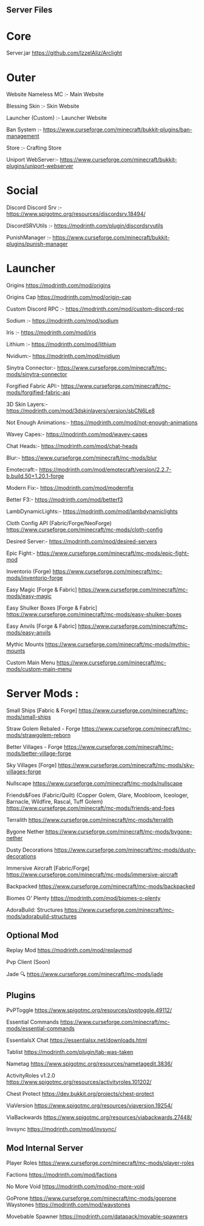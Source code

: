## Server Files

# Core
Server.jar
https://github.com/IzzelAliz/Arclight

# Outer
Website
Nameless MC :- Main Website

Blessing Skin :- Skin Website

Launcher (Custom) :- Launcher Website 

Ban System :- https://www.curseforge.com/minecraft/bukkit-plugins/ban-management

Store :- Crafting Store

Uniport WebServer:- https://www.curseforge.com/minecraft/bukkit-plugins/uniport-webserver


# Social
Discord
Discord Srv :- https://www.spigotmc.org/resources/discordsrv.18494/

DiscordSRVUtils :- https://modrinth.com/plugin/discordsrvutils

PunishManager :-  https://www.curseforge.com/minecraft/bukkit-plugins/punish-manager

# Launcher

Origins
https://modrinth.com/mod/origins

Origins Cap
https://modrinth.com/mod/origin-cap

Custom Discord RPC :-
https://modrinth.com/mod/custom-discord-rpc

Sodium :- 
https://modrinth.com/mod/sodium

Iris :- 
https://modrinth.com/mod/iris

Lithium :-
https://modrinth.com/mod/lithium

Nvidium:-
https://modrinth.com/mod/nvidium

Sinytra Connector:-
https://www.curseforge.com/minecraft/mc-mods/sinytra-connector

Forgified Fabric API:-
https://www.curseforge.com/minecraft/mc-mods/forgified-fabric-api

3D Skin Layers:-
https://modrinth.com/mod/3dskinlayers/version/sbCN6Le8

Not Enough Animations:-
https://modrinth.com/mod/not-enough-animations

Wavey Capes:-
https://modrinth.com/mod/wavey-capes

Chat Heads:-
https://modrinth.com/mod/chat-heads

Blur:-
https://www.curseforge.com/minecraft/mc-mods/blur

Emotecraft:-
https://modrinth.com/mod/emotecraft/version/2.2.7-b.build.50+1.20.1-forge

Modern Fix:-
https://modrinth.com/mod/modernfix

Better F3:-
https://modrinth.com/mod/betterf3

LambDynamicLights:-
https://modrinth.com/mod/lambdynamiclights

Cloth Config API (Fabric/Forge/NeoForge)
https://www.curseforge.com/minecraft/mc-mods/cloth-config

Desired Server:-
https://modrinth.com/mod/desired-servers

Epic Fight:-
https://www.curseforge.com/minecraft/mc-mods/epic-fight-mod

Inventorio (Forge)
https://www.curseforge.com/minecraft/mc-mods/inventorio-forge

Easy Magic [Forge & Fabric]
https://www.curseforge.com/minecraft/mc-mods/easy-magic

Easy Shulker Boxes [Forge & Fabric]
https://www.curseforge.com/minecraft/mc-mods/easy-shulker-boxes

Easy Anvils [Forge & Fabric]
https://www.curseforge.com/minecraft/mc-mods/easy-anvils

Mythic Mounts
https://www.curseforge.com/minecraft/mc-mods/mythic-mounts

Custom Main Menu
https://www.curseforge.com/minecraft/mc-mods/custom-main-menu


# Server Mods :
Small Ships [Fabric & Forge] 
https://www.curseforge.com/minecraft/mc-mods/small-ships

Straw Golem Rebaled - Forge
https://www.curseforge.com/minecraft/mc-mods/strawgolem-reborn

Better Villages - Forge
https://www.curseforge.com/minecraft/mc-mods/better-village-forge

Sky Villages [Forge]
https://www.curseforge.com/minecraft/mc-mods/sky-villages-forge

Nullscape
https://www.curseforge.com/minecraft/mc-mods/nullscape

Friends&Foes (Fabric/Quilt) (Copper Golem, Glare, Moobloom, Iceologer, Barnacle, Wildfire, Rascal, Tuff Golem)
https://www.curseforge.com/minecraft/mc-mods/friends-and-foes

Terralith
https://www.curseforge.com/minecraft/mc-mods/terralith

Bygone Nether
https://www.curseforge.com/minecraft/mc-mods/bygone-nether

Dusty Decorations
https://www.curseforge.com/minecraft/mc-mods/dusty-decorations

Immersive Aircraft [Fabric/Forge]
https://www.curseforge.com/minecraft/mc-mods/immersive-aircraft

Backpacked
https://www.curseforge.com/minecraft/mc-mods/backpacked

Biomes O' Plenty
https://modrinth.com/mod/biomes-o-plenty

AdoraBuild: Structures
https://www.curseforge.com/minecraft/mc-mods/adorabuild-structures


## Optional Mod 
Replay Mod 
https://modrinth.com/mod/replaymod

Pvp Client (Soon)

Jade 🔍
https://www.curseforge.com/minecraft/mc-mods/jade

##  Plugins
PvPToggle
https://www.spigotmc.org/resources/pvptoggle.49112/ 

Essential Commands
https://www.curseforge.com/minecraft/mc-mods/essential-commands

EssentialsX Chat
https://essentialsx.net/downloads.html

Tablist
https://modrinth.com/plugin/tab-was-taken

Nametag
https://www.spigotmc.org/resources/nametagedit.3836/

ActivityRoles v1.2.0
https://www.spigotmc.org/resources/activityroles.101202/

Chest Protect 
https://dev.bukkit.org/projects/chest-protect

ViaVersion
https://www.spigotmc.org/resources/viaversion.19254/

ViaBackwards
https://www.spigotmc.org/resources/viabackwards.27448/

Invsync
https://modrinth.com/mod/invsync/
## Mod Internal Server
Player Roles
https://www.curseforge.com/minecraft/mc-mods/player-roles

Factions
https://modrinth.com/mod/factions

No More Void
https://modrinth.com/mod/no-more-void

GoProne
https://www.curseforge.com/minecraft/mc-mods/goprone
Waystones
https://modrinth.com/mod/waystones

Movebable Spawner
https://modrinth.com/datapack/movable-spawners
